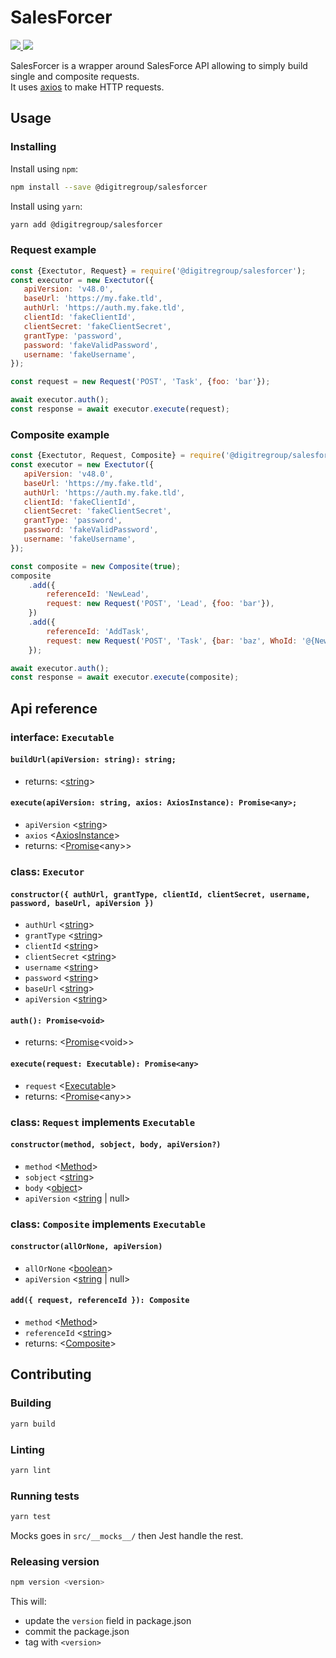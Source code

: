 # SalesForcer

<p>
  <a href="https://github.com/digitregroup/salesforcer/actions?query=workflow%3ACI+event%3Apush+branch%3Amaster">
    <img src="https://github.com/digitregroup/salesforcer/workflows/CI/badge.svg">
  </a>
  <a href="https://www.npmjs.com/package/@digitregroup/salesforcer">
    <img src="https://img.shields.io/npm/v/@digitregroup/salesforcer">
  </a>
</p>


SalesForcer is a wrapper around SalesForce API allowing to simply build single and composite requests.    
It uses [axios](https://github.com/axios/axios) to make HTTP requests.


## Usage

### Installing
Install using `npm`:
```sh
npm install --save @digitregroup/salesforcer
```

Install using `yarn`:
```sh
yarn add @digitregroup/salesforcer
```

### Request example

```js
const {Exectutor, Request} = require('@digitregroup/salesforcer');
const executor = new Exectutor({
   apiVersion: 'v48.0',
   baseUrl: 'https://my.fake.tld',
   authUrl: 'https://auth.my.fake.tld',
   clientId: 'fakeClientId',
   clientSecret: 'fakeClientSecret',
   grantType: 'password',
   password: 'fakeValidPassword',
   username: 'fakeUsername',
});

const request = new Request('POST', 'Task', {foo: 'bar'});

await executor.auth();
const response = await executor.execute(request);
```

### Composite example
```js
const {Exectutor, Request, Composite} = require('@digitregroup/salesforcer');
const executor = new Exectutor({
   apiVersion: 'v48.0',
   baseUrl: 'https://my.fake.tld',
   authUrl: 'https://auth.my.fake.tld',
   clientId: 'fakeClientId',
   clientSecret: 'fakeClientSecret',
   grantType: 'password',
   password: 'fakeValidPassword',
   username: 'fakeUsername',
});

const composite = new Composite(true);
composite
    .add({
        referenceId: 'NewLead',
        request: new Request('POST', 'Lead', {foo: 'bar'}),
    })
    .add({
        referenceId: 'AddTask',
        request: new Request('POST', 'Task', {bar: 'baz', WhoId: '@{NewLead.id}'}),
    });

await executor.auth();
const response = await executor.execute(composite);
```


## Api reference

### interface: `Executable`
#### `buildUrl(apiVersion: string): string;`
- returns: \<[string]>

#### `execute(apiVersion: string, axios: AxiosInstance): Promise<any>;`
- `apiVersion` \<[string]>
- `axios` \<[AxiosInstance]>
- returns: \<[Promise]\<any>>


### class: `Executor`
#### `constructor({ authUrl, grantType, clientId, clientSecret, username, password, baseUrl, apiVersion })`
- `authUrl` \<[string]>
- `grantType` \<[string]>
- `clientId` \<[string]>
- `clientSecret` \<[string]>
- `username` \<[string]>
- `password` \<[string]>
- `baseUrl` \<[string]>
- `apiVersion` \<[string]>

#### `auth(): Promise<void>`
- returns: \<[Promise]\<void>>

#### `execute(request: Executable): Promise<any>`
- `request` \<[Executable]>
- returns: \<[Promise]\<any>>


### class: `Request` implements `Executable`
#### `constructor(method, sobject, body, apiVersion?)`
- `method` \<[Method]>
- `sobject` \<[string]>
- `body` \<[object]>
- `apiVersion` \<[string] | null>


### class: `Composite` implements `Executable`
#### `constructor(allOrNone, apiVersion)`
- `allOrNone` \<[boolean]>
- `apiVersion` \<[string] | null>

#### `add({ request, referenceId }): Composite`
- `method` \<[Method]>
- `referenceId` \<[string]>
- returns: \<[Composite]>


## Contributing

### Building 
```sh
yarn build
```

### Linting
```sh
yarn lint
```

### Running tests 
```sh
yarn test
```
Mocks goes in `src/__mocks__/` then Jest handle the rest.

### Releasing version
```sh
npm version <version>
```
This will:
- update the `version` field in package.json
- commit the package.json
- tag with `<version>`



[string]: https://developer.mozilla.org/en-US/docs/Web/JavaScript/Data_structures#String_type "String"
[boolean]: https://developer.mozilla.org/en-US/docs/Web/JavaScript/Data_structures#Boolean_type "Boolean"
[object]: https://developer.mozilla.org/en-US/docs/Web/JavaScript/Data_structures#Objects "Object"
[Promise]: https://developer.mozilla.org/en-US/docs/Web/JavaScript/Reference/Global_Objects/Promise "Promise"
[AxiosInstance]: https://github.com/axios/axios/blob/v0.19.0/index.d.ts#L123 "AxiosInstance"
[Method]: https://github.com/axios/axios/blob/v0.19.0/index.d.ts#L24 "Method"
[Executable]: #interface-executable
[Request]: #class-request-implements-executable
[Composite]: #class-composite-implements-executable
